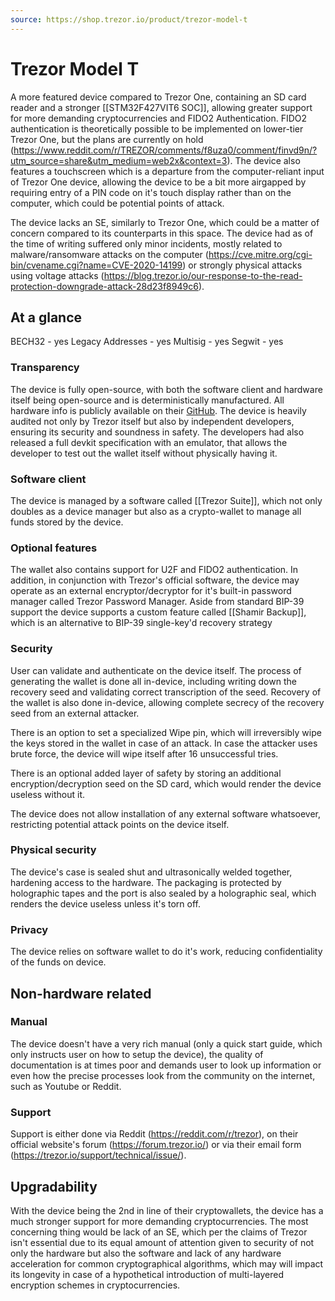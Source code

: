 ```yaml
---
source: https://shop.trezor.io/product/trezor-model-t
---
```

# Trezor Model T
A more featured device compared to Trezor One, containing an SD card reader and a stronger [[STM32F427VIT6 SOC]], allowing greater support for more demanding cryptocurrencies and FIDO2 Authentication. FIDO2 authentication is theoretically possible to be implemented on lower-tier Trezor One, but the plans are currently on hold (https://www.reddit.com/r/TREZOR/comments/f8uza0/comment/finvd9n/?utm_source=share&utm_medium=web2x&context=3).  The device also features a touchscreen which is a departure from the computer-reliant input of Trezor One device, allowing the device to be a bit more airgapped by requiring entry of a PIN code on it's touch display rather than on the computer, which could be potential points of attack.

The device lacks an SE, similarly to Trezor One, which could be a matter of concern compared to its counterparts in this space. The device had as of the time of writing suffered only minor incidents, mostly related to malware/ransomware attacks on the computer (https://cve.mitre.org/cgi-bin/cvename.cgi?name=CVE-2020-14199) or strongly physical attacks using voltage attacks (https://blog.trezor.io/our-response-to-the-read-protection-downgrade-attack-28d23f8949c6).

## At a glance
BECH32 - yes
Legacy Addresses - yes
Multisig - yes
Segwit - yes

### Transparency

The device is fully open-source, with both the software client and hardware itself being open-source and is deterministically manufactured. All hardware info is publicly available on their [GitHub](https://github.com/trezor/trezor-hardware/). The device is heavily audited not only by Trezor itself but also by independent developers, ensuring its security and soundness in safety. 
The developers had also released a full devkit specification with an emulator, that allows the developer to test out the wallet itself without physically having it.

### Software client
The device is managed by a software called [[Trezor Suite]], which not only doubles as a device manager but also as a crypto-wallet to manage all funds stored by the device.

### Optional features
The wallet also contains support for U2F and FIDO2 authentication. In addition, in conjunction with Trezor's official software, the device may operate as an external encryptor/decryptor for it's built-in password manager called Trezor Password Manager.
Aside from standard BIP-39 support the device supports a custom feature called [[Shamir Backup]], which is an alternative to BIP-39 single-key'd recovery strategy

### Security
User can validate and authenticate on the device itself. The process of generating the wallet is done all in-device, including writing down the recovery seed and validating correct transcription of the seed. Recovery of the wallet is also done in-device, allowing complete secrecy of the recovery seed from an external attacker.

There is an option to set a specialized Wipe pin, which will irreversibly wipe the keys stored in the wallet in case of an attack. In case the attacker uses brute force, the device will wipe itself after 16 unsuccessful tries.

There is an optional added layer of safety by storing an additional encryption/decryption seed on the SD card, which would render the device useless without it. 

The device does not allow installation of any external software whatsoever, restricting potential attack points on the device itself.

### Physical security

The device's case is sealed shut and ultrasonically welded together, hardening access to the hardware. The packaging is protected by holographic tapes and the port is also sealed by a holographic seal, which renders the device useless unless it's torn off.

### Privacy
The device relies on software wallet to do it's work, reducing confidentiality of the funds on device.

## Non-hardware related

### Manual
The device doesn't have a very rich manual (only a quick start guide, which only instructs user on how to setup the device), the quality of documentation is at times poor and demands user to look up information or even how the precise processes look from the community on the internet, such as Youtube or Reddit.

### Support
Support is either done via Reddit (https://reddit.com/r/trezor), on their official website's forum (https://forum.trezor.io/) or via their email form (https://trezor.io/support/technical/issue/).

## Upgradability
With the device being the 2nd in line of their cryptowallets, the device has a much stronger support for more demanding cryptocurrencies. The most concerning thing would be lack of an SE, which per the claims of Trezor isn't essential due to its equal amount of attention given to security of not only the hardware but also the software and lack of any hardware acceleration for common cryptographical algorithms, which may will impact its longevity in case of a hypothetical introduction of multi-layered encryption schemes in cryptocurrencies. 